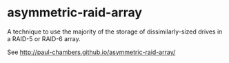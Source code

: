 # asymmetric-raid-array
A technique to use the majority of the storage of dissimilarly-sized drives in a RAID-5 or RAID-6 array.

See http://paul-chambers.github.io/asymmetric-raid-array/
